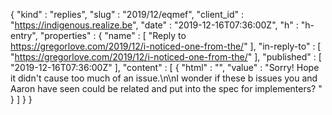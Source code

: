 {
  "kind" : "replies",
  "slug" : "2019/12/eqmef",
  "client_id" : "https://indigenous.realize.be",
  "date" : "2019-12-16T07:36:00Z",
  "h" : "h-entry",
  "properties" : {
    "name" : [ "Reply to https://gregorlove.com/2019/12/i-noticed-one-from-the/" ],
    "in-reply-to" : [ "https://gregorlove.com/2019/12/i-noticed-one-from-the/" ],
    "published" : [ "2019-12-16T07:36:00Z" ],
    "content" : [ {
      "html" : "",
      "value" : "Sorry! Hope it didn't cause too much of an issue.\n\nI wonder if these b issues you and Aaron have seen could be related and put into the spec for implementers? "
    } ]
  }
}
